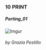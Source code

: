 ### 10 PRINT 
##### Porting_01

![Imgur](https://i.imgur.com/DdGXFKv.png)




###### by Grazia Pestillo
